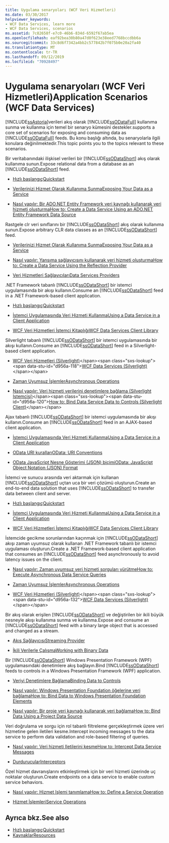 ```yaml
---
title: Uygulama senaryoları (WCF Veri Hizmetleri)
ms.date: 03/30/2017
helpviewer_keywords:
- WCF Data Services, learn more
- WCF Data Services, scenarios
ms.assetid: 7c82658f-e7c0-46b6-834d-6592f67ab5ea
ms.openlocfilehash: eaf92bea30b80a47d0f623e38eed7768bccdbb6a
ms.sourcegitcommit: 33c8d6f7342a4bb2c577842b7f075b0e20a2fa40
ms.translationtype: MT
ms.contentlocale: tr-TR
ms.lasthandoff: 09/12/2019
ms.locfileid: "70928497"
---
```

# <a name="application-scenarios-wcf-data-services"></a><span data-ttu-id="d956a-102">Uygulama senaryoları (WCF Veri Hizmetleri)</span><span class="sxs-lookup"><span data-stu-id="d956a-102">Application Scenarios (WCF Data Services)</span></span>

[!INCLUDE[ssAstoria](../../../../includes/ssastoria-md.md)]<span data-ttu-id="d956a-103">verileri akış olarak [!INCLUDE[ssODataFull](../../../../includes/ssodatafull-md.md)] kullanıma sunma ve kullanma için temel bir senaryo kümesini destekler.</span><span class="sxs-lookup"><span data-stu-id="d956a-103">supports a core set of scenarios for exposing and consuming data as [!INCLUDE[ssODataFull](../../../../includes/ssodatafull-md.md)] feeds.</span></span> <span data-ttu-id="d956a-104">Bu konu başlığı altında, bu senaryolarla ilgili konulara değinilmektedir.</span><span class="sxs-lookup"><span data-stu-id="d956a-104">This topic points you to the topics relevant to these scenarios.</span></span>

<span data-ttu-id="d956a-105">Bir veritabanındaki ilişkisel verileri bir [!INCLUDE[ssODataShort](../../../../includes/ssodatashort-md.md)] akış olarak kullanıma sunun.</span><span class="sxs-lookup"><span data-stu-id="d956a-105">Expose relational data from a database as an [!INCLUDE[ssODataShort](../../../../includes/ssodatashort-md.md)] feed.</span></span>

- [<span data-ttu-id="d956a-106">Hızlı başlangıç</span><span class="sxs-lookup"><span data-stu-id="d956a-106">Quickstart</span></span>](../../../../docs/framework/data/wcf/quickstart-wcf-data-services.md)

- [<span data-ttu-id="d956a-107">Verilerinizi Hizmet Olarak Kullanıma Sunma</span><span class="sxs-lookup"><span data-stu-id="d956a-107">Exposing Your Data as a Service</span></span>](exposing-your-data-as-a-service-wcf-data-services.md)

- [<span data-ttu-id="d956a-108">Nasıl yapılır: Bir ADO.NET Entity Framework veri kaynağı kullanarak veri hizmeti oluşturma</span><span class="sxs-lookup"><span data-stu-id="d956a-108">How to: Create a Data Service Using an ADO.NET Entity Framework Data Source</span></span>](create-a-data-service-using-an-adonet-ef-data-wcf.md)

<span data-ttu-id="d956a-109">Rastgele clr veri sınıflarını bir [!INCLUDE[ssODataShort](../../../../includes/ssodatashort-md.md)] akış olarak kullanıma sunun.</span><span class="sxs-lookup"><span data-stu-id="d956a-109">Expose arbitrary CLR data classes as an [!INCLUDE[ssODataShort](../../../../includes/ssodatashort-md.md)] feed.</span></span>

- [<span data-ttu-id="d956a-110">Verilerinizi Hizmet Olarak Kullanıma Sunma</span><span class="sxs-lookup"><span data-stu-id="d956a-110">Exposing Your Data as a Service</span></span>](../../../../docs/framework/data/wcf/exposing-your-data-as-a-service-wcf-data-services.md)

- [<span data-ttu-id="d956a-111">Nasıl yapılır: Yansıma sağlayıcısını kullanarak veri hizmeti oluşturma</span><span class="sxs-lookup"><span data-stu-id="d956a-111">How to: Create a Data Service Using the Reflection Provider</span></span>](create-a-data-service-using-rp-wcf-data-services.md)

- [<span data-ttu-id="d956a-112">Veri Hizmetleri Sağlayıcıları</span><span class="sxs-lookup"><span data-stu-id="d956a-112">Data Services Providers</span></span>](data-services-providers-wcf-data-services.md)

<span data-ttu-id="d956a-113">.NET Framework tabanlı [!INCLUDE[ssODataShort](../../../../includes/ssodatashort-md.md)] bir istemci uygulamasında bir akışı kullanın.</span><span class="sxs-lookup"><span data-stu-id="d956a-113">Consume an [!INCLUDE[ssODataShort](../../../../includes/ssodatashort-md.md)] feed in a .NET Framework-based client application.</span></span>

- [<span data-ttu-id="d956a-114">Hızlı başlangıç</span><span class="sxs-lookup"><span data-stu-id="d956a-114">Quickstart</span></span>](../../../../docs/framework/data/wcf/quickstart-wcf-data-services.md)

- [<span data-ttu-id="d956a-115">İstemci Uygulamasında Veri Hizmeti Kullanma</span><span class="sxs-lookup"><span data-stu-id="d956a-115">Using a Data Service in a Client Application</span></span>](using-a-data-service-in-a-client-application-wcf-data-services.md)

- [<span data-ttu-id="d956a-116">WCF Veri Hizmetleri İstemci Kitaplığı</span><span class="sxs-lookup"><span data-stu-id="d956a-116">WCF Data Services Client Library</span></span>](wcf-data-services-client-library.md)

<span data-ttu-id="d956a-117">Silverlight tabanlı [!INCLUDE[ssODataShort](../../../../includes/ssodatashort-md.md)] bir istemci uygulamasında bir akışı kullanın.</span><span class="sxs-lookup"><span data-stu-id="d956a-117">Consume an [!INCLUDE[ssODataShort](../../../../includes/ssodatashort-md.md)] feed in a Silverlight-based client application.</span></span>

- <span data-ttu-id="d956a-118">[WCF Veri Hizmetleri (Silverlight)](https://docs.microsoft.com/previous-versions/windows/silverlight/dotnet-windows-silverlight/cc838234(v=vs.95))</span><span class="sxs-lookup"><span data-stu-id="d956a-118">[WCF Data Services (Silverlight)](https://docs.microsoft.com/previous-versions/windows/silverlight/dotnet-windows-silverlight/cc838234(v=vs.95))</span></span>

- [<span data-ttu-id="d956a-119">Zaman Uyumsuz İşlemler</span><span class="sxs-lookup"><span data-stu-id="d956a-119">Asynchronous Operations</span></span>](asynchronous-operations-wcf-data-services.md)

- <span data-ttu-id="d956a-120">[Nasıl yapılır: Veri hizmeti verilerini denetimlere bağlama (Silverlight Istemcisi)](https://docs.microsoft.com/previous-versions/dotnet/wcf-data-services/ee681614(v=vs.103))</span><span class="sxs-lookup"><span data-stu-id="d956a-120">[How to: Bind Data Service Data to Controls (Silverlight Client)](https://docs.microsoft.com/previous-versions/dotnet/wcf-data-services/ee681614(v=vs.103))</span></span>

<span data-ttu-id="d956a-121">Ajax tabanlı [!INCLUDE[ssODataShort](../../../../includes/ssodatashort-md.md)] bir istemci uygulamasında bir akışı kullanın.</span><span class="sxs-lookup"><span data-stu-id="d956a-121">Consume an [!INCLUDE[ssODataShort](../../../../includes/ssodatashort-md.md)] feed in an AJAX-based client application.</span></span>

- [<span data-ttu-id="d956a-122">İstemci Uygulamasında Veri Hizmeti Kullanma</span><span class="sxs-lookup"><span data-stu-id="d956a-122">Using a Data Service in a Client Application</span></span>](../../../../docs/framework/data/wcf/using-a-data-service-in-a-client-application-wcf-data-services.md)

- [<span data-ttu-id="d956a-123">OData URI kuralları</span><span class="sxs-lookup"><span data-stu-id="d956a-123">OData: URI Conventions</span></span>](https://go.microsoft.com/fwlink/?LinkId=185564)

- [<span data-ttu-id="d956a-124">OData JavaScript Nesne Gösterimi (JSON) biçimi</span><span class="sxs-lookup"><span data-stu-id="d956a-124">OData: JavaScript Object Notation (JSON) Format</span></span>](https://go.microsoft.com/fwlink/?LinkId=185790)

<span data-ttu-id="d956a-125">İstemci ve sunucu arasında veri aktarmak için kullanan [!INCLUDE[ssODataShort](../../../../includes/ssodatashort-md.md)] uçtan uca bir veri çözümü oluşturun.</span><span class="sxs-lookup"><span data-stu-id="d956a-125">Create an end-to-end data solution that uses [!INCLUDE[ssODataShort](../../../../includes/ssodatashort-md.md)] to transfer data between client and server.</span></span>

- [<span data-ttu-id="d956a-126">Hızlı başlangıç</span><span class="sxs-lookup"><span data-stu-id="d956a-126">Quickstart</span></span>](../../../../docs/framework/data/wcf/quickstart-wcf-data-services.md)

- [<span data-ttu-id="d956a-127">İstemci Uygulamasında Veri Hizmeti Kullanma</span><span class="sxs-lookup"><span data-stu-id="d956a-127">Using a Data Service in a Client Application</span></span>](using-a-data-service-in-a-client-application-wcf-data-services.md)

- [<span data-ttu-id="d956a-128">WCF Veri Hizmetleri İstemci Kitaplığı</span><span class="sxs-lookup"><span data-stu-id="d956a-128">WCF Data Services Client Library</span></span>](wcf-data-services-client-library.md)

<span data-ttu-id="d956a-129">İstemcide gecikme sorunlarından kaçınmak için [!INCLUDE[ssODataShort](../../../../includes/ssodatashort-md.md)] akışı zaman uyumsuz olarak kullanan .NET Framework tabanlı bir istemci uygulaması oluşturun.</span><span class="sxs-lookup"><span data-stu-id="d956a-129">Create a .NET Framework-based client application that consumes an [!INCLUDE[ssODataShort](../../../../includes/ssodatashort-md.md)] feed asynchronously to avoid latency issues on the client.</span></span>

- [<span data-ttu-id="d956a-130">Nasıl yapılır: Zaman uyumsuz veri hizmeti sorguları yürütme</span><span class="sxs-lookup"><span data-stu-id="d956a-130">How to: Execute Asynchronous Data Service Queries</span></span>](../../../../docs/framework/data/wcf/how-to-execute-asynchronous-data-service-queries-wcf-data-services.md)

- [<span data-ttu-id="d956a-131">Zaman Uyumsuz İşlemler</span><span class="sxs-lookup"><span data-stu-id="d956a-131">Asynchronous Operations</span></span>](asynchronous-operations-wcf-data-services.md)

- <span data-ttu-id="d956a-132">[WCF Veri Hizmetleri (Silverlight)](https://docs.microsoft.com/previous-versions/windows/silverlight/dotnet-windows-silverlight/cc838234(v=vs.95))</span><span class="sxs-lookup"><span data-stu-id="d956a-132">[WCF Data Services (Silverlight)](https://docs.microsoft.com/previous-versions/windows/silverlight/dotnet-windows-silverlight/cc838234(v=vs.95))</span></span>

<span data-ttu-id="d956a-133">Bir akış olarak erişilen [!INCLUDE[ssODataShort](../../../../includes/ssodatashort-md.md)] ve değiştirilen bir ikili büyük nesneyle akışı kullanıma sunma ve kullanma.</span><span class="sxs-lookup"><span data-stu-id="d956a-133">Expose and consume an [!INCLUDE[ssODataShort](../../../../includes/ssodatashort-md.md)] feed with a binary large object that is accessed and changed as a stream.</span></span>

- [<span data-ttu-id="d956a-134">Akış Sağlayıcısı</span><span class="sxs-lookup"><span data-stu-id="d956a-134">Streaming Provider</span></span>](../../../../docs/framework/data/wcf/streaming-provider-wcf-data-services.md)

- [<span data-ttu-id="d956a-135">İkili Verilerle Çalışma</span><span class="sxs-lookup"><span data-stu-id="d956a-135">Working with Binary Data</span></span>](working-with-binary-data-wcf-data-services.md)

<span data-ttu-id="d956a-136">Bir [!INCLUDE[ssODataShort](../../../../includes/ssodatashort-md.md)] Windows Presentation Framework (WPF) uygulamasındaki denetimlere akış bağlayın.</span><span class="sxs-lookup"><span data-stu-id="d956a-136">Bind [!INCLUDE[ssODataShort](../../../../includes/ssodatashort-md.md)] feeds to controls in a Windows Presentation Framework (WPF) application.</span></span>

- [<span data-ttu-id="d956a-137">Veriyi Denetimlere Bağlama</span><span class="sxs-lookup"><span data-stu-id="d956a-137">Binding Data to Controls</span></span>](../../../../docs/framework/data/wcf/binding-data-to-controls-wcf-data-services.md)

- [<span data-ttu-id="d956a-138">Nasıl yapılır: Windows Presentation Foundation öğelerine veri bağlama</span><span class="sxs-lookup"><span data-stu-id="d956a-138">How to: Bind Data to Windows Presentation Foundation Elements</span></span>](bind-data-to-wpf-elements-wcf-data-services.md)

- [<span data-ttu-id="d956a-139">Nasıl yapılır: Bir proje veri kaynağı kullanarak veri bağlama</span><span class="sxs-lookup"><span data-stu-id="d956a-139">How to: Bind Data Using a Project Data Source</span></span>](how-to-bind-data-using-a-project-data-source-wcf-data-services.md)

<span data-ttu-id="d956a-140">Veri doğrulama ve sorgu için rol tabanlı filtreleme gerçekleştirmek üzere veri hizmetine gelen iletileri kesme.</span><span class="sxs-lookup"><span data-stu-id="d956a-140">Intercept incoming messages to the data service to perform data validation and role-based filtering of queries.</span></span>

- [<span data-ttu-id="d956a-141">Nasıl yapılır: Veri hizmeti Iletilerini kesme</span><span class="sxs-lookup"><span data-stu-id="d956a-141">How to: Intercept Data Service Messages</span></span>](../../../../docs/framework/data/wcf/how-to-intercept-data-service-messages-wcf-data-services.md)

- [<span data-ttu-id="d956a-142">Durdurucular</span><span class="sxs-lookup"><span data-stu-id="d956a-142">Interceptors</span></span>](interceptors-wcf-data-services.md)

<span data-ttu-id="d956a-143">Özel hizmet davranışlarını etkinleştirmek için bir veri hizmeti üzerinde uç noktalar oluşturun.</span><span class="sxs-lookup"><span data-stu-id="d956a-143">Create endpoints on a data service to enable custom service behaviors.</span></span>

- [<span data-ttu-id="d956a-144">Nasıl yapılır: Hizmet Işlemi tanımlama</span><span class="sxs-lookup"><span data-stu-id="d956a-144">How to: Define a Service Operation</span></span>](../../../../docs/framework/data/wcf/how-to-define-a-service-operation-wcf-data-services.md)

- [<span data-ttu-id="d956a-145">Hizmet İşlemleri</span><span class="sxs-lookup"><span data-stu-id="d956a-145">Service Operations</span></span>](service-operations-wcf-data-services.md)

## <a name="see-also"></a><span data-ttu-id="d956a-146">Ayrıca bkz.</span><span class="sxs-lookup"><span data-stu-id="d956a-146">See also</span></span>

- [<span data-ttu-id="d956a-147">Hızlı başlangıç</span><span class="sxs-lookup"><span data-stu-id="d956a-147">Quickstart</span></span>](quickstart-wcf-data-services.md)
- [<span data-ttu-id="d956a-148">Kaynaklar</span><span class="sxs-lookup"><span data-stu-id="d956a-148">Resources</span></span>](wcf-data-services-resources.md)
